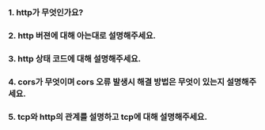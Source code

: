 ### 1. http가 무엇인가요?


### 2. http 버젼에 대해 아는대로 설명해주세요.


### 3. http 상태 코드에 대해 설명해주세요.


### 4. cors가 무엇이며 cors 오류 발생시 해결 방법은 무엇이 있는지 설명해주세요.


### 5. tcp와 http의 관계를 설명하고 tcp에 대해 설명해주세요.
